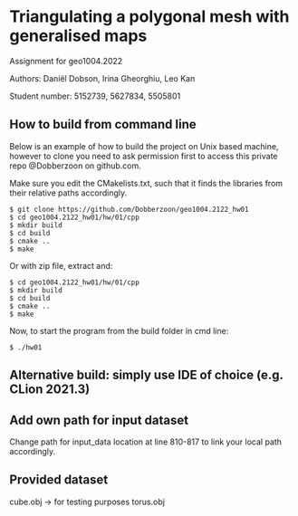 # Triangulating a polygonal mesh with generalised maps

Assignment for geo1004.2022


Authors: 		    Daniël Dobson, Irina Gheorghiu, Leo Kan

Student number: 5152739, 5627834, 5505801

## How to build from command line

Below is an example of how to build the project on Unix based machine, however to clone you need to ask permission first to access this private repo @Dobberzoon on github.com.

Make sure you edit the CMakelists.txt, such that it finds the libraries from their relative paths accordingly.

```
$ git clone https://github.com/Dobberzoon/geo1004.2122_hw01
$ cd geo1004.2122_hw01/hw/01/cpp
$ mkdir build
$ cd build
$ cmake ..
$ make
```

Or with zip file, extract and:

```
$ cd geo1004.2122_hw01/hw/01/cpp
$ mkdir build
$ cd build
$ cmake ..
$ make
```

Now, to start the program from the build folder in cmd line:

```
$ ./hw01
```


## Alternative build: simply use IDE of choice (e.g. CLion 2021.3)


## Add own path for input dataset
Change path for input_data location at line 810-817 to link your local path accordingly.

## Provided dataset

cube.obj -> for testing purposes
torus.obj 

